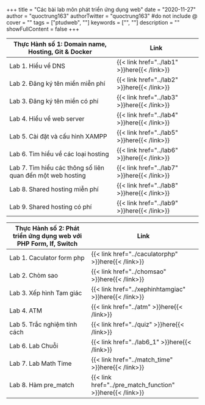 +++
title = "Các bài lab môn phát triển ứng dụng web"
date = "2020-11-27"
author = "quoctrung163"
authorTwitter = "quoctrung163" #do not include @
cover = ""
tags = ["ptudweb", ""]
keywords = ["", ""]
description = ""
showFullContent = false
+++

| Thực Hành số 1: Domain name, Hosting, Git & Docker    |  Link   |
| --- | --- |
|  Lab 1. Hiểu về DNS    | {{< link href="../lab1" >}}here{{< /link>}} |
|  Lab 2. Đăng ký tên miền miễn phí   |  {{< link href="../lab2" >}}here{{< /link>}}   |
|  Lab 3. Đăng ký tên miền có phí  |  {{< link href="../lab3" >}}here{{< /link>}}   |
|  Lab 4. Hiểu về web server   |  {{< link href="../lab4" >}}here{{< /link>}}   |
|  Lab 5. Cài đặt và cấu hình XAMPP   |  {{< link href="../lab5" >}}here{{< /link>}}   |
|  Lab 6. Tìm hiểu về các loại hosting    | {{< link href="../lab6" >}}here{{< /link>}} |
|  Lab 7. Tìm hiểu các thông số liên quan đến một web hosting   |  {{< link href="../lab7" >}}here{{< /link>}}   |
|  Lab 8. Shared hosting miễn phí  |  {{< link href="../lab8" >}}here{{< /link>}}   |
|  Lab 9. Shared hosting có phí   |  {{< link href="../lab9" >}}here{{< /link>}}   |

| Thực Hành số 2: Phát triển ứng dụng web với PHP Form, If, Switch    |  Link   |
| --- | --- |
|  Lab 1. Caculator form php  |  {{< link href="../caculatorphp" >}}here{{< /link>}}   |
|  Lab 2. Chòm sao  |  {{< link href="../chomsao" >}}here{{< /link>}}   |
|  Lab 3. Xếp hình Tam giác  |  {{< link href="../xephinhtamgiac" >}}here{{< /link>}}   |
|  Lab 4. ATM  |  {{< link href="../atm" >}}here{{< /link>}}   |
|  Lab 5. Trắc nghiệm tính cách  |  {{< link href="../quiz" >}}here{{< /link>}}   |
|  Lab 6. Lab Chuỗi  |  {{< link href="../lab6_1" >}}here{{< /link>}}   |
|  Lab 7. Lab Math Time  |  {{< link href="../match_time" >}}here{{< /link>}}   |
|  Lab 8. Hàm pre_match  |  {{< link href="../pre_match_function" >}}here{{< /link>}}   |